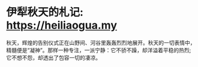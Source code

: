 # 伊犁秋天的札记: https://heiliaogua.my
秋天，辉煌的告别仪式正在山野间、河谷里轰轰烈烈地展开。秋天的一切表情中，精髓便是“凝神”。那样一种专注，一派宁静：它不骄不躁，却洋溢着平稳的热烈;它不想不怨，却透出了包容一切的凄凉。
